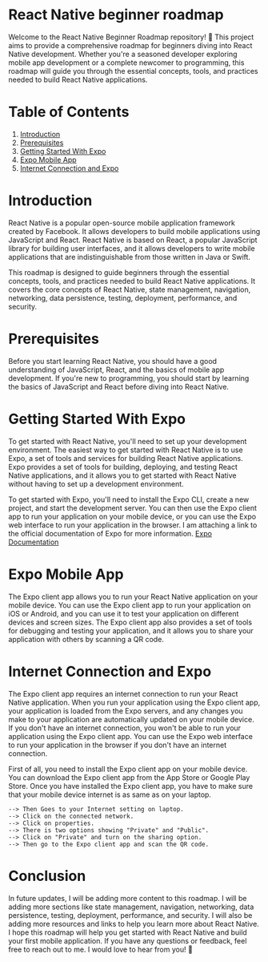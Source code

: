 # React Native beginner roadmap

Welcome to the React Native Beginner Roadmap repository! 🚀 This project aims to provide a comprehensive roadmap for beginners diving into React Native development. Whether you're a seasoned developer exploring mobile app development or a complete newcomer to programming, this roadmap will guide you through the essential concepts, tools, and practices needed to build React Native applications.

# Table of Contents

1. [Introduction](#introduction)
2. [Prerequisites](#prerequisites)
3. [Getting Started With Expo](#getting-started)
4. [Expo Mobile App](#expo-mobile-app)
5. [Internet Connection and Expo](#internet-connection)

# Introduction

React Native is a popular open-source mobile application framework created by Facebook. It allows developers to build mobile applications using JavaScript and React. React Native is based on React, a popular JavaScript library for building user interfaces, and it allows developers to write mobile applications that are indistinguishable from those written in Java or Swift.

This roadmap is designed to guide beginners through the essential concepts, tools, and practices needed to build React Native applications. It covers the core concepts of React Native, state management, navigation, networking, data persistence, testing, deployment, performance, and security.

# Prerequisites

Before you start learning React Native, you should have a good understanding of JavaScript, React, and the basics of mobile app development. If you're new to programming, you should start by learning the basics of JavaScript and React before diving into React Native.

# Getting Started With Expo

To get started with React Native, you'll need to set up your development environment. The easiest way to get started with React Native is to use Expo, a set of tools and services for building React Native applications. Expo provides a set of tools for building, deploying, and testing React Native applications, and it allows you to get started with React Native without having to set up a development environment.

To get started with Expo, you'll need to install the Expo CLI, create a new project, and start the development server. You can then use the Expo client app to run your application on your mobile device, or you can use the Expo web interface to run your application in the browser. I am attaching a link to the official documentation of Expo for more information. [Expo Documentation](https://docs.expo.dev/)

# Expo Mobile App

The Expo client app allows you to run your React Native application on your mobile device. You can use the Expo client app to run your application on iOS or Android, and you can use it to test your application on different devices and screen sizes. The Expo client app also provides a set of tools for debugging and testing your application, and it allows you to share your application with others by scanning a QR code.

# Internet Connection and Expo

The Expo client app requires an internet connection to run your React Native application. When you run your application using the Expo client app, your application is loaded from the Expo servers, and any changes you make to your application are automatically updated on your mobile device. If you don't have an internet connection, you won't be able to run your application using the Expo client app. You can use the Expo web interface to run your application in the browser if you don't have an internet connection.

First of all, you need to install the Expo client app on your mobile device. You can download the Expo client app from the App Store or Google Play Store. Once you have installed the Expo client app, you have to make sure that your mobile device internet is as same as on your laptop.

    --> Then Goes to your Internet setting on laptop.
    --> Click on the connected network.
    --> Click on properties.
    --> There is two options showing "Private" and "Public".
    --> Click on "Private" and turn on the sharing option.
    --> Then go to the Expo client app and scan the QR code.

# Conclusion

In future updates, I will be adding more content to this roadmap. I will be adding more sections like state management, navigation, networking, data persistence, testing, deployment, performance, and security. I will also be adding more resources and links to help you learn more about React Native. I hope this roadmap will help you get started with React Native and build your first mobile application. If you have any questions or feedback, feel free to reach out to me. I would love to hear from you! 🚀
